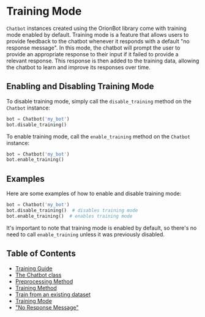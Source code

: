 
# Training Mode

`Chatbot` instances created using the OrionBot library come with training mode enabled by default. Training mode is a feature that allows users to provide feedback to the chatbot whenever it responds with a default "no response message". In this mode, the chatbot will prompt the user to provide an appropriate response to their input if it failed to provide a relevant response. This response is then added to the training data, allowing the chatbot to learn and improve its responses over time.

## Enabling and Disabling Training Mode

To disable training mode, simply call the `disable_training` method on the `Chatbot` instance:

```python
bot = Chatbot('my_bot')
bot.disable_training()
```

To enable training mode, call the `enable_training` method on the `Chatbot` instance:

```python
bot = Chatbot('my_bot')
bot.enable_training()
```

## Examples

Here are some examples of how to enable and disable training mode:

```python
bot = Chatbot('my_bot')
bot.disable_training()  # disables training mode
bot.enable_training()  # enables training mode
```

It's important to note that training mode is enabled by default, so there's no need to call `enable_training` unless it was previously disabled.

## Table of Contents
 
 - [Training Guide](TRAINING.md)
 - [The Chatbot class](CHATBOTCLASS.md)
 - [Preprocessing Method](PREPROCESSING.md)
 - [Training Method](TRAINMETHOD.md)
 - [Train from an existing dataset](DATASETTRAINING.md)
 - [Training Mode](TRAININGMODE.md)
 - ["No Response Message"](NORESPONSE.md)